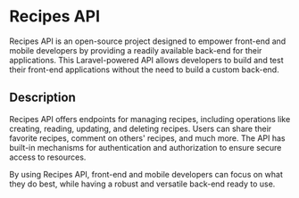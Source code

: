 # Recipes API

Recipes API is an open-source project designed to empower front-end and mobile developers by providing a readily available back-end for their applications. This Laravel-powered API allows developers to build and test their front-end applications without the need to build a custom back-end.

## Description

Recipes API offers endpoints for managing recipes, including operations like creating, reading, updating, and deleting recipes. Users can share their favorite recipes, comment on others' recipes, and much more. The API has built-in mechanisms for authentication and authorization to ensure secure access to resources.

By using Recipes API, front-end and mobile developers can focus on what they do best, while having a robust and versatile back-end ready to use.

